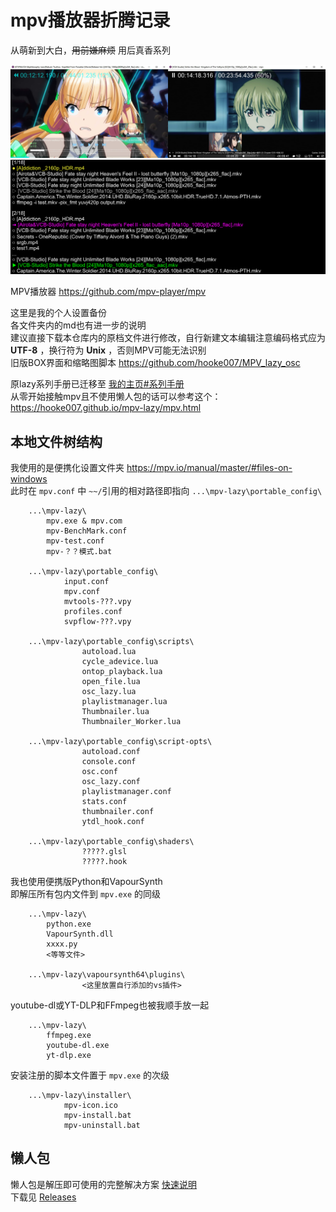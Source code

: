 # mpv播放器折腾记录

从萌新到大白，<s>用前嫌麻烦</s> 用后真香系列

![](Temp/index-界面对比.jpg)
![](Temp/index-高级播放列表.png)

MPV播放器 https://github.com/mpv-player/mpv  

这里是我的个人设置备份  
各文件夹内的md也有进一步的说明  
建议直接下载本仓库内的原档文件进行修改，自行新建文本编辑注意编码格式应为 **UTF-8** ，换行符为 **Unix** ，否则MPV可能无法识别  
旧版BOX界面和缩略图脚本 https://github.com/hooke007/MPV_lazy_osc

原lazy系列手册已迁移至 [我的主页#系列手册](https://hooke007.github.io/#系列手册)  
从零开始接触mpv且不使用懒人包的话可以参考这个：https://hooke007.github.io/mpv-lazy/mpv.html



## 本地文件树结构

我使用的是便携化设置文件夹 https://mpv.io/manual/master/#files-on-windows  
此时在 `mpv.conf` 中 `~~/`引用的相对路径即指向 `...\mpv-lazy\portable_config\`
```
    ...\mpv-lazy\
        mpv.exe & mpv.com
        mpv-BenchMark.conf
        mpv-test.conf
        mpv-？？模式.bat

    ...\mpv-lazy\portable_config\
            input.conf
            mpv.conf
            mvtools-???.vpy
            profiles.conf
            svpflow-???.vpy

    ...\mpv-lazy\portable_config\scripts\
                autoload.lua
                cycle_adevice.lua
                ontop_playback.lua
                open_file.lua
                osc_lazy.lua
                playlistmanager.lua
                Thumbnailer.lua
                Thumbnailer_Worker.lua

    ...\mpv-lazy\portable_config\script-opts\
                autoload.conf
                console.conf
                osc.conf
                osc_lazy.conf
                playlistmanager.conf
                stats.conf
                thumbnailer.conf
                ytdl_hook.conf

    ...\mpv-lazy\portable_config\shaders\
                ?????.glsl
                ?????.hook
```
我也使用便携版Python和VapourSynth  
即解压所有包内文件到 `mpv.exe` 的同级
```
    ...\mpv-lazy\
        python.exe
        VapourSynth.dll
        xxxx.py
        <等等文件>

    ...\mpv-lazy\vapoursynth64\plugins\
                <这里放置自行添加的vs插件>
```
youtube-dl或YT-DLP和FFmpeg也被我顺手放一起
```
    ...\mpv-lazy\
        ffmpeg.exe
        youtube-dl.exe
        yt-dlp.exe
```
安装注册的脚本文件置于 `mpv.exe` 的次级
```
    ...\mpv-lazy\installer\
            mpv-icon.ico
            mpv-install.bat
            mpv-uninstall.bat
```

## 懒人包

懒人包是解压即可使用的完整解决方案 [快速说明](https://hooke007.github.io/mpv-lazy/[00]_懒人包快速说明.html)  
下载见 [Releases](https://github.com/hooke007/MPV_lazy/releases)
